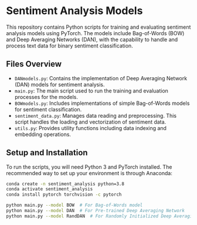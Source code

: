 # Sentiment Analysis Models

This repository contains Python scripts for training and evaluating sentiment analysis models using PyTorch. The models include Bag-of-Words (BOW) and Deep Averaging Networks (DAN), with the capability to handle and process text data for binary sentiment classification.

## Files Overview

- `DANmodels.py`: Contains the implementation of Deep Averaging Network (DAN) models for sentiment analysis.
- `main.py`: The main script used to run the training and evaluation processes for the models.
- `BOWmodels.py`: Includes implementations of simple Bag-of-Words models for sentiment classification.
- `sentiment_data.py`: Manages data reading and preprocessing. This script handles the loading and vectorization of sentiment data.
- `utils.py`: Provides utility functions including data indexing and embedding operations.

## Setup and Installation

To run the scripts, you will need Python 3 and PyTorch installed. The recommended way to set up your environment is through Anaconda:

```bash
conda create -n sentiment_analysis python=3.8
conda activate sentiment_analysis
conda install pytorch torchvision -c pytorch

python main.py --model BOW  # For Bag-of-Words model
python main.py --model DAN  # For Pre-trained Deep Averaging Network
python main.py --model RandDAN  # For Randomly Initialized Deep Averaging Network

